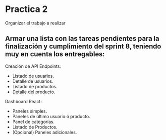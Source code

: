 # Practica 2

Organizar el trabajo a realizar
 
## Armar una lista con las tareas pendientes para la finalización y cumplimiento del sprint 8, teniendo muy en cuenta los entregables:
Creación de API Endpoints: 
- Listado de usuarios.
- Detalle de usuarios.
- Listado de productos.
- Detalle del producto.

Dashboard React:
- Paneles simples.
- Paneles de último usuario ó producto.
- Panel de categorías.
- Listado de Productos.
- (Opcional) Paneles adicionales.
